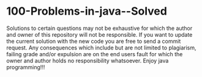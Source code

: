 # 100-Problems-in-java--Solved
Solutions to certain questions may not be exhaustive for which the author and owner of this repository will not be responsible. If you want to update the current solution with the new code you are free to send a commit request. 
Any consequences which include but are not limited to plagiarism, failing grade and/or expulsion are on the end users fault for which the owner and author holds no responsibility whatsoever.
Enjoy java programming!!!
